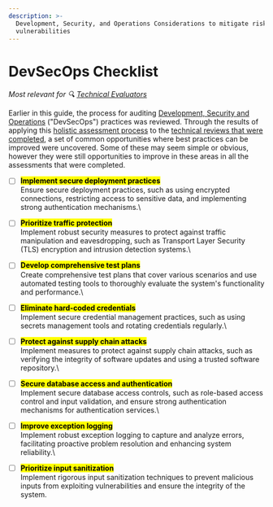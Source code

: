```yaml
---
description: >-
  Development, Security, and Operations Considerations to mitigate risks and
  vulnerabilities
---
```


# DevSecOps Checklist

<i class="relevant">Most relevant for 🔍 [Technical Evaluators](../../../get-started.md#technical-evaluators)</i>

Earlier in this guide, the process for auditing [Development, Security and Operations](../devsecops.md) ("DevSecOps") practices was reviewed. Through the results of applying this [holistic assessment process](../../holistic-audits-for-ict4d.md) to the [technical reviews that were completed](../../../partners/partner-assessments/), a set of common opportunities where best practices can be improved were uncovered. Some of these may seem simple or obvious, however they were still opportunities to improve in these areas in all the assessments that were completed.

* [ ] <mark class="yellow-bg">**Implement secure deployment practices**</mark> \
  Ensure secure deployment practices, such as using encrypted connections, restricting access to sensitive data, and implementing strong authentication mechanisms.\

* [ ] <mark class="yellow-bg">**Prioritize traffic protection**</mark>\
  Implement robust security measures to protect against traffic manipulation and eavesdropping, such as Transport Layer Security (TLS) encryption and intrusion detection systems.\

* [ ] <mark class="yellow-bg">**Develop comprehensive test plans**</mark>\
  Create comprehensive test plans that cover various scenarios and use automated testing tools to thoroughly evaluate the system's functionality and performance.\

* [ ] <mark class="yellow-bg">**Eliminate hard-coded credentials**</mark>\
  Implement secure credential management practices, such as using secrets management tools and rotating credentials regularly.\

* [ ] <mark class="yellow-bg">**Protect against supply chain attacks**</mark>\
  Implement measures to protect against supply chain attacks, such as verifying the integrity of software updates and using a trusted software repository.\

* [ ] <mark class="yellow-bg">**Secure database access and authentication**</mark>\
  Implement secure database access controls, such as role-based access control and input validation, and ensure strong authentication mechanisms for authentication services.\

* [ ] <mark class="yellow-bg">**Improve exception logging**</mark>\
  Implement robust exception logging to capture and analyze errors, facilitating proactive problem resolution and enhancing system reliability.\

* [ ] <mark class="yellow-bg">**Prioritize input sanitization**</mark>\
  Implement rigorous input sanitization techniques to prevent malicious inputs from exploiting vulnerabilities and ensure the integrity of the system.

